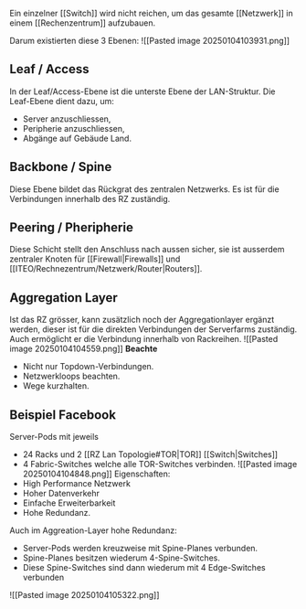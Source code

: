Ein einzelner [[Switch]] wird nicht reichen, um das gesamte [[Netzwerk]] in einem [[Rechenzentrum]] aufzubauen.

Darum existierten diese 3 Ebenen:
![[Pasted image 20250104103931.png]]
## Leaf / Access
In der Leaf/Access-Ebene ist die unterste Ebene der LAN-Struktur.
Die Leaf-Ebene dient dazu, um:
- Server anzuschliessen,
- Peripherie anzuschliessen,
- Abgänge auf Gebäude Land.

## Backbone / Spine
Diese Ebene bildet das Rückgrat des zentralen Netzwerks.
Es ist für die Verbindungen innerhalb des RZ zuständig.

## Peering / Pheripherie
Diese Schicht stellt den Anschluss nach aussen sicher, sie ist ausserdem zentraler Knoten für [[Firewall|Firewalls]] und [[ITEO/Rechnezentrum/Netzwerk/Router|Routers]].

## Aggregation Layer
Ist das RZ grösser, kann zusätzlich noch der Aggregationlayer ergänzt werden, dieser ist für die direkten Verbindungen der Serverfarms zuständig. Auch ermöglicht er die Verbindung innerhalb von Rackreihen.
![[Pasted image 20250104104559.png]]
**Beachte**
- Nicht nur Topdown-Verbindungen.
- Netzwerkloops beachten.
- Wege kurzhalten.

## Beispiel Facebook
Server-Pods mit jeweils 
- 24 Racks und 2 [[RZ Lan Topologie#TOR|TOR]] [[Switch|Switches]]
- 4 Fabric-Switches welche alle TOR-Switches verbinden.
![[Pasted image 20250104104848.png]]
Eigenschaften:
- High Performance Netzwerk
- Hoher Datenverkehr
- Einfache Erweiterbarkeit
- Hohe Redundanz.

Auch im Aggreation-Layer hohe Redundanz:
- Server-Pods werden kreuzweise mit Spine-Planes verbunden.
- Spine-Planes besitzen wiederum 4-Spine-Switches.
- Diese Spine-Switches sind dann wiederum mit 4 Edge-Switches verbunden

![[Pasted image 20250104105322.png]]